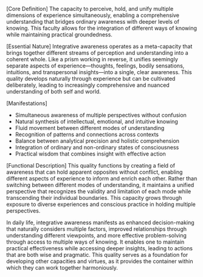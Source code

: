 [Core Definition]
The capacity to perceive, hold, and unify multiple dimensions of experience simultaneously, enabling a comprehensive understanding that bridges ordinary awareness with deeper levels of knowing. This faculty allows for the integration of different ways of knowing while maintaining practical groundedness.

[Essential Nature]
Integrative awareness operates as a meta-capacity that brings together different streams of perception and understanding into a coherent whole. Like a prism working in reverse, it unifies seemingly separate aspects of experience—thoughts, feelings, bodily sensations, intuitions, and transpersonal insights—into a single, clear awareness. This quality develops naturally through experience but can be cultivated deliberately, leading to increasingly comprehensive and nuanced understanding of both self and world.

[Manifestations]
- Simultaneous awareness of multiple perspectives without confusion
- Natural synthesis of intellectual, emotional, and intuitive knowing
- Fluid movement between different modes of understanding
- Recognition of patterns and connections across contexts
- Balance between analytical precision and holistic comprehension
- Integration of ordinary and non-ordinary states of consciousness
- Practical wisdom that combines insight with effective action

[Functional Description]
This quality functions by creating a field of awareness that can hold apparent opposites without conflict, enabling different aspects of experience to inform and enrich each other. Rather than switching between different modes of understanding, it maintains a unified perspective that recognizes the validity and limitation of each mode while transcending their individual boundaries. This capacity grows through exposure to diverse experiences and conscious practice in holding multiple perspectives.

In daily life, integrative awareness manifests as enhanced decision-making that naturally considers multiple factors, improved relationships through understanding different viewpoints, and more effective problem-solving through access to multiple ways of knowing. It enables one to maintain practical effectiveness while accessing deeper insights, leading to actions that are both wise and pragmatic. This quality serves as a foundation for developing other capacities and virtues, as it provides the container within which they can work together harmoniously.